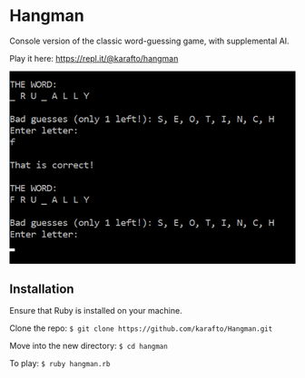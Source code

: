 # Hangman

Console version of the classic word-guessing game, with supplemental AI.

Play it here: https://repl.it/@karafto/hangman

![Hangman](hangman.png)

## Installation

Ensure that Ruby is installed on your machine.

Clone the repo: `$ git clone https://github.com/karafto/Hangman.git`

Move into the new directory: `$ cd hangman`

To play: `$ ruby hangman.rb`
